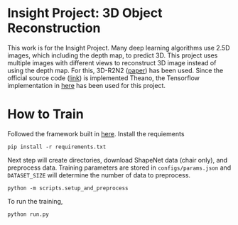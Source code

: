 # Insight Project: 3D Object Reconstruction
This work is for the Insight Project. Many deep learning algorithms use 2.5D images, which including the depth map, to predict 3D. This project uses multiple images with different views to reconstruct 3D image instead of using the depth map. For this, 3D-R2N2 ([paper](http://arxiv.org/abs/1604.00449)) has been used. 
Since the official source code ([link](https://github.com/chrischoy/3D-R2N2.git)) is implemented Theano, the Tensorflow implementation in [here](https://github.com/micmelesse/3D-reconstruction-with-Neural-Networks.git) has been used for this project. 

# How to Train
Followed the framework built in [here](https://github.com/micmelesse/3D-reconstruction-with-Neural-Networks.git). 
Install the requiements
```
pip install -r requirements.txt
```
Next step will create directories, download ShapeNet data (chair only), and preprocess data. Training parameters are stored in `configs/params.json` and `DATASET_SIZE` will determine the number of data to preprocess. 
```
python -m scripts.setup_and_preprocess
```
To run the training,
```
python run.py

```
